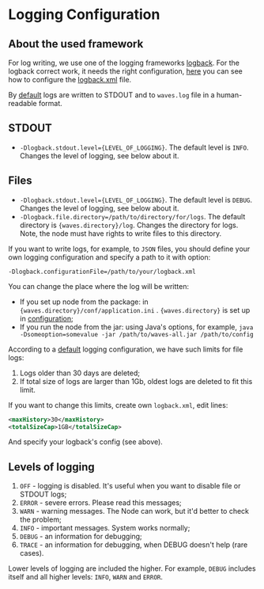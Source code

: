 # Logging Configuration

## About the used framework

For log writing, we use one of the logging frameworks [logback](https://logback.qos.ch/documentation.html). For the logback correct work, it needs the right configuration, [here](https://logback.qos.ch/manual/configuration.html) you can see how to configure the [logback.xml](https://github.com/wavesplatform/Waves/blob/master/src/main/resources/logback.xml) file.

By [default](https://github.com/wavesplatform/Waves/blob/master/src/main/resources/logback.xml) logs are written to STDOUT and to `waves.log` file in a human-readable format.

## STDOUT

* `-Dlogback.stdout.level={LEVEL_OF_LOGGING}`. The default level is `INFO`. Changes the level of logging, see below about it.

## Files

* `-Dlogback.stdout.level={LEVEL_OF_LOGGING}`. The default level is `DEBUG`. Changes the level of logging, see below about it.
* `-Dlogback.file.directory=/path/to/directory/for/logs`. The default directory is `{waves.directory}/log`.
  Changes the directory for logs. Note, the node must have rights to write files to this directory.

If you want to write logs, for example, to `JSON` files, you should define your own logging configuration and specify a path to it with option:
```
-Dlogback.configurationFile=/path/to/your/logback.xml
```

You can change the place where the log will be written:
* If you set up node from the package: in `{waves.directory}/conf/application.ini` . `{waves.directory}` is set up in [configuration](./configuration-parameters.md);
* If you run the node from the jar: using Java's options, for example, `java -Dsomeoption=somevalue -jar /path/to/waves-all.jar /path/to/config`


According to a [default](https://github.com/wavesplatform/Waves/blob/master/src/main/resources/logback.xml) logging configuration, we have such limits for file logs:
1. Logs older than 30 days are deleted;
2. If total size of logs are larger than 1Gb, oldest logs are deleted to fit this limit.

If you want to change this limits, create own `logback.xml`, edit lines:
```xml
<maxHistory>30</maxHistory>
<totalSizeCap>1GB</totalSizeCap>
```
And specify your logback's config (see above).


## Levels of logging

1. `OFF` - logging is disabled. It's useful when you want to disable file or STDOUT logs;
2. `ERROR` - severe errors. Please read this messages; 
3. `WARN` - warning messages. The Node can work, but it'd better to check the problem;
4. `INFO` - important messages. System works normally;
5. `DEBUG` - an information for debugging;
6. `TRACE` - an information for debugging, when DEBUG doesn't help (rare cases).

Lower levels of logging are included the higher. For example, `DEBUG` includes itself and all higher levels: `INFO`, `WARN` and `ERROR`.
